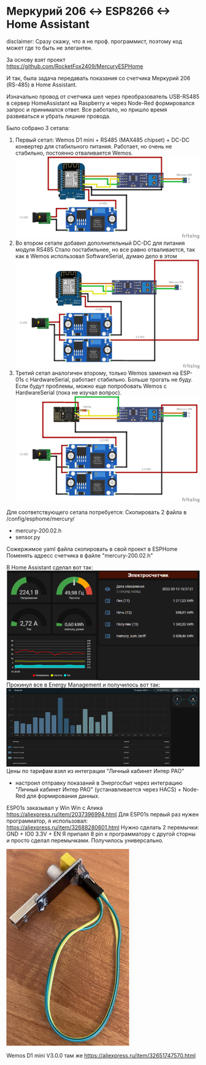 # Меркурий 206 <-> ESP8266 <-> Home Assistant
disclaimer:
Сразу скажу, что я не проф. программист, поэтому код может где то быть не элегантен.

За основу взят проект https://github.com/RocketFox2409/MercuryESPHome

И так, была задача передавать показания со счетчика Меркурий 206 (RS-485) в Home Assistant. 

Изначально провод от счетчика шел через преобразователь USB-RS485 в сервер HomeAssistant на Raspberry и через Node-Red формировался запрос и принимался ответ. Все работало, но пришло время развиваться и убрать лишние провода. 

Было собрано 3 сетапа:

1. Первый сетап: Wemos D1 mini + RS485 (MAX485 chipset) + DC-DC конвертер для стабильного питания.
   Работает, но очень не стабильно, постоянно отваливается Wemos.
   ![Image alt](https://github.com/DieMetRik/mecrury_esphome/blob/main/wemos/Schemes/Mercury_wemos_1.png)
2. Во втором сетапе добавил дополнительный DС-DC для питания модуля RS485
   Стало постабильнее, но все равно отваливается, так как в Wemos использовал SoftwareSerial, думаю дело в этом
   ![Image alt](https://github.com/DieMetRik/mecrury_esphome/blob/main/wemos/Schemes/Mercury_wemos_2.png)
3. Третий сетап аналогичен второму, только Wemos заменил на ESP-01s с HardwareSerial, работает стабильно. Больше трогать не буду.
   Если будут проблемы, можно еще попробовать Wemos с HardwareSerial (пока не изучал вопрос).
   ![Image alt](https://github.com/DieMetRik/mecrury_esphome/blob/main/esp01s/Schemes/Mercury_EPS01s.png)

Для соответствующего сетапа потребуется:
Скопировать 2 файла в /config/esphome/mercury/
- mercury-200.02.h
- sensor.py

Сожержимое yaml файла скопировать в свой проект в ESPHome 
Поменять адресс счетчика в файле "mercury-200.02.h"

В Home Assistant сделал вот так:
![Image alt](https://github.com/DieMetRik/mecrury_esphome/blob/main/HomeAssistant/Dashboard.png)
Прокинул все в Energy Management и получилось вот так:
![Image alt](https://github.com/DieMetRik/mecrury_esphome/blob/main/HomeAssistant/Energy.JPG)
Цены по тарифам взял из интеграции "Личный кабинет Интер РАО"

+ настроил отправку показаний в Энергосбыт через интеграцию "Личный кабинет Интер РАО" (устанавливается через HACS) + Node-Red для формирования данных.

ESP01s заказывал у Win Win с Алика https://aliexpress.ru/item/2037396994.html
Для ESP01s первый раз нужен программатор, я использовал: https://aliexpress.ru/item/32688280601.html
Нужно сделать 2 перемычки:
GND + IO0
3.3V + EN
Я припаял 8 pin к программатору с другой сторны и просто сделал перемычками. Получилось универсально.

![Image alt](https://github.com/DieMetRik/mecrury_esphome/blob/main/esp01s/Schemes/ESP01s_USB.jpg)

Wemos D1 mini V3.0.0 там же https://aliexpress.ru/item/32651747570.html


